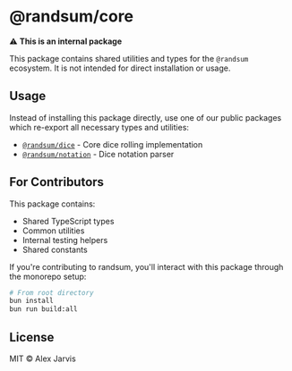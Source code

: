 # @randsum/core

⚠️ **This is an internal package**

This package contains shared utilities and types for the `@randsum` ecosystem. It is not intended for direct installation or usage.

## Usage

Instead of installing this package directly, use one of our public packages which re-export all necessary types and utilities:

- [`@randsum/dice`](https://www.npmjs.com/package/@randsum/dice) - Core dice rolling implementation
- [`@randsum/notation`](https://www.npmjs.com/package/@randsum/notation) - Dice notation parser

## For Contributors

This package contains:

- Shared TypeScript types
- Common utilities
- Internal testing helpers
- Shared constants

If you're contributing to randsum, you'll interact with this package through the monorepo setup:

```bash
# From root directory
bun install
bun run build:all
```

## License

MIT © Alex Jarvis
